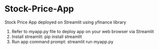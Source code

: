 # Stock-Price-App
Stock Price App deployed on Streamlit using yfinance library

1. Refer to myapp.py file to deploy app on your web browser via Streamlit
2. Install streamlit: pip install streamlit
3. Run app command prompt: streamlit run myapp.py
